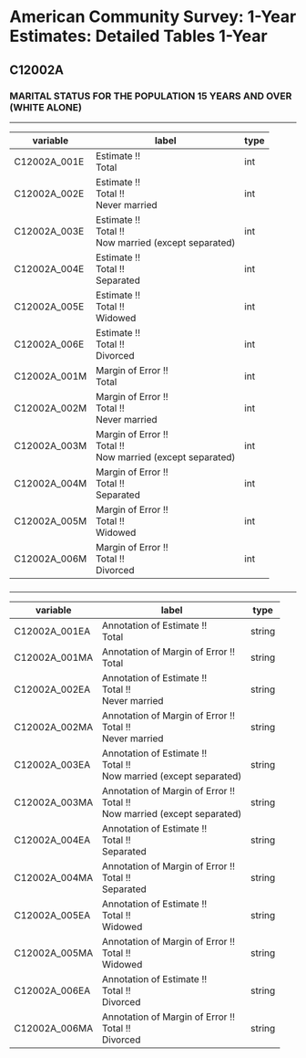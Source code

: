 # American Community Survey: 1-Year Estimates: Detailed Tables 1-Year

## C12002A

### MARITAL STATUS FOR THE POPULATION 15 YEARS AND OVER (WHITE ALONE)

___

| variable | label | type |
| ----- | ----- | ----- |
| C12002A_001E | Estimate !!<br>Total | int |
| C12002A_002E | Estimate !!<br>Total !!<br>Never married | int |
| C12002A_003E | Estimate !!<br>Total !!<br>Now married (except separated) | int |
| C12002A_004E | Estimate !!<br>Total !!<br>Separated | int |
| C12002A_005E | Estimate !!<br>Total !!<br>Widowed | int |
| C12002A_006E | Estimate !!<br>Total !!<br>Divorced | int |
| C12002A_001M | Margin of Error !!<br>Total | int |
| C12002A_002M | Margin of Error !!<br>Total !!<br>Never married | int |
| C12002A_003M | Margin of Error !!<br>Total !!<br>Now married (except separated) | int |
| C12002A_004M | Margin of Error !!<br>Total !!<br>Separated | int |
| C12002A_005M | Margin of Error !!<br>Total !!<br>Widowed | int |
| C12002A_006M | Margin of Error !!<br>Total !!<br>Divorced | int |
### 

___

| variable | label | type |
| ----- | ----- | ----- |
| C12002A_001EA | Annotation of Estimate !!<br>Total | string |
| C12002A_001MA | Annotation of Margin of Error !!<br>Total | string |
| C12002A_002EA | Annotation of Estimate !!<br>Total !!<br>Never married | string |
| C12002A_002MA | Annotation of Margin of Error !!<br>Total !!<br>Never married | string |
| C12002A_003EA | Annotation of Estimate !!<br>Total !!<br>Now married (except separated) | string |
| C12002A_003MA | Annotation of Margin of Error !!<br>Total !!<br>Now married (except separated) | string |
| C12002A_004EA | Annotation of Estimate !!<br>Total !!<br>Separated | string |
| C12002A_004MA | Annotation of Margin of Error !!<br>Total !!<br>Separated | string |
| C12002A_005EA | Annotation of Estimate !!<br>Total !!<br>Widowed | string |
| C12002A_005MA | Annotation of Margin of Error !!<br>Total !!<br>Widowed | string |
| C12002A_006EA | Annotation of Estimate !!<br>Total !!<br>Divorced | string |
| C12002A_006MA | Annotation of Margin of Error !!<br>Total !!<br>Divorced | string |

